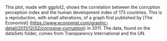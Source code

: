This plot, made with ggplot2, shows the correlation between the corruption perception index and the human development index of 173 countries. This is a reproduction, with small alterations, of a graph first published by [The Economist] (https://www.economist.com/graphic-detail/2011/12/02/corrosive-corruption) in 2011. The data, found on the dataSets folder, comes from Transparency International and the UN. 
